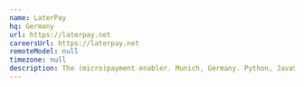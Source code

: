 ```yaml
---
name: LaterPay
hq: Germany
url: https://laterpay.net
careersUrl: https://laterpay.net
remoteModel: null
timezone: null
description: The (micro)payment enabler. Munich, Germany. Python, JavaScript, AWS.
---
```

